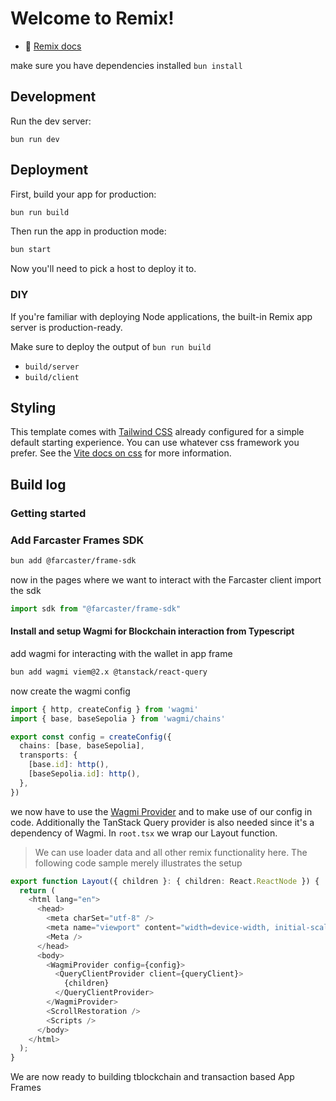 # Welcome to Remix!

- 📖 [Remix docs](https://remix.run/docs)

make sure you have dependencies installed ```bun install```

## Development

Run the dev server:

```shellscript
bun run dev
```

## Deployment

First, build your app for production:

```sh
bun run build
```

Then run the app in production mode:

```sh
bun start
```

Now you'll need to pick a host to deploy it to.

### DIY

If you're familiar with deploying Node applications, the built-in Remix app server is production-ready.

Make sure to deploy the output of `bun run build`

- `build/server`
- `build/client`

## Styling

This template comes with [Tailwind CSS](https://tailwindcss.com/) already configured for a simple default starting experience. You can use whatever css framework you prefer. See the [Vite docs on css](https://vitejs.dev/guide/features.html#css) for more information.

## Build log

### Getting started

### Add Farcaster Frames SDK

```bash
bun add @farcaster/frame-sdk
```

now in the pages where we want to interact with the Farcaster client import the sdk

```typescript
import sdk from "@farcaster/frame-sdk"
```

#### Install and setup Wagmi for Blockchain interaction from Typescript

add wagmi for interacting with the wallet in app frame

```bash
bun add wagmi viem@2.x @tanstack/react-query
```

now create the wagmi config

```typescript
import { http, createConfig } from 'wagmi'
import { base, baseSepolia } from 'wagmi/chains'

export const config = createConfig({
  chains: [base, baseSepolia],
  transports: {
    [base.id]: http(),
    [baseSepolia.id]: http(),
  },
})
```

we now have to use the [Wagmi Provider](https://wagmi.sh/react/api/WagmiProvider) and to make use of our config in code.
Additionally the TanStack Query provider is also needed since it's a dependency of Wagmi. In `root.tsx` we wrap our Layout function.

>We can use loader data and all other remix functionality here. The following code sample merely illustrates the setup

```typescript
export function Layout({ children }: { children: React.ReactNode }) {
  return (
    <html lang="en">
      <head>
        <meta charSet="utf-8" />
        <meta name="viewport" content="width=device-width, initial-scale=1" />
        <Meta />
      </head>
      <body>
        <WagmiProvider config={config}>
          <QueryClientProvider client={queryClient}>
            {children}
          </QueryClientProvider>
        </WagmiProvider>
        <ScrollRestoration />
        <Scripts />
      </body>
    </html>
  );
}
```

We are now ready to building tblockchain and transaction based App Frames
